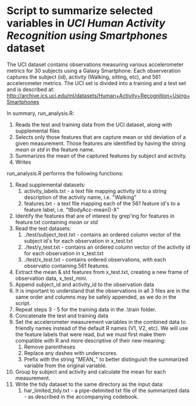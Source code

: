 Script to summarize selected variables in *UCI Human Activity Recognition using Smartphones* dataset
========================================================

The UCI dataset contains observations measuring various accelerometer metrics for 30 subjects using a Galaxy Smartphone.  Each observeration captures the subject (id), activity (Walking, sitting, etc), and 561 accelerometer metrics.  The UCI set is divided into a training and a test set and is described at: http://archive.ics.uci.edu/ml/datasets/Human+Activity+Recognition+Using+Smartphones

In summary, run\_analysis.R:

1. Reads the test and training data from the UCI dataset, along with supplemental files
2. Selects only those features that are capture mean or std deviation of a given measurement.  Those features are identified by having the
string *mean* or *std* in the feature name.
3. Summarizes the mean of the captured features by subject and activity.
4. Writes 


run\_analysis.R performs the following functions:

1. Read supplemental datasets:
    1. activity\_labels.txt - a text file mapping activity id to a string description of the activity name, i.e. "Walking"
    2. features.txt - a text file mapping each of the 561 feature id's to a feature label, i.e. "tBodyAcc-mean()-X"
2. Identify the features that are of interest by grep'ing for features in feature.txt containing *mean* or *std*
3. Read the test datasets:
    1. ./test/subject\_test.txt - contains an ordered column vector of the subject id's for each observation in x\_test.txt
    2. ./test/y\_test.txt - contains an ordered column vector of the activity id for each observation in x\_test.txt
    3. ./test/x\_test.txt - contains ordered observations, with each observatio containing 561 features.
4. Extract the mean & std features from x\_test.txt, creating a new frame of observation data, x\_test\_mini.
5. Append subject\_id and activity\_id to the observation data
5. It is important to understand that the observations in all 3 files are in the same order and columns may be safely appended, as we do in the script.
6. Repeat steps 3 - 5 for the training data in the .\train folder.
7. Concatenate the test and training data
8. Set the accelerometer measurement variables in the combined data to friendly names instead of the default R names (V1, V2, etc).  We will use the feature labels that were read, but we must first make them compatible with R and more descriptive of their new meaning:
    1. Remove parentheses 
    2. Replace any dashes with underscores.
    3. Prefix with the string "MEAN_" to better distinguish the summarized variable from the original variable.
9. Group by subject and activity and calculate the mean for each measurement.
10. Write the tidy dataset to the same directory as the input data:
    1. har\_limited\_tidy.txt - a pipe-delimited txt file of the summarized data  - as described in the accompanying codebook.



